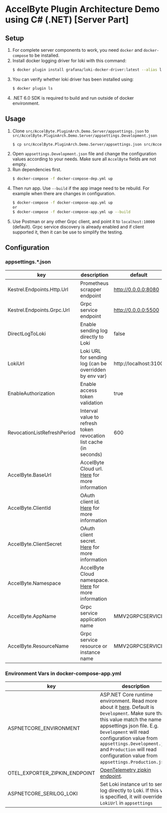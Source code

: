 # AccelByte Plugin Architecture Demo using C# (.NET) [Server Part]

## Setup
1. For complete server components to work, you need `docker` and `docker-compose` to be installed.
2. Install docker logging driver for loki with this command:
    ```bash
    $ docker plugin install grafana/loki-docker-driver:latest --alias loki --grant-all-permissions
    ```
3. You can verify whether loki driver has been installed using:
    ```bash
    $ docker plugin ls
    ```
4. .NET 6.0 SDK is required to build and run outside of docker environment.

## Usage

1. Clone `src/AccelByte.PluginArch.Demo.Server/appsettings.json` to `src/AccelByte.PluginArch.Demo.Server/appsettings.Development.json`
    ```bash
    $ cp src/AccelByte.PluginArch.Demo.Server/appsettings.json src/AccelByte.PluginArch.Demo.Server/appsettings.Development.json
    ```
2. Open `appsettings.Development.json` file and change the configuration values according to your needs. Make sure all `AccelByte` fields are not empty.
3. Run dependencies first.
    ```bash
    $ docker-compose -f docker-compose-dep.yml up
    ```
4. Then run app. Use `--build` if the app image need to be rebuild. For example when there are changes in configuration.
    ```bash
    $ docker-compose -f docker-compose-app.yml up
    or
    $ docker-compose -f docker-compose-app.yml up --build
    ```
5. Use Postman or any other Grpc client, and point it to `localhost:10000` (default). Grpc service discovery is already enabled and if client supported it, then it can be use to simplify the testing.


## Configuration

### appsettings.*.json
|key|description|default|
|-|-|-|
|Kestrel.Endpoints.Http.Url|Prometheus scrapper endpoint|http://0.0.0.0:8080|
|Kestrel.Endpoints.Grpc.Url|Grpc service endpoint|http://0.0.0.0:5500|
|DirectLogToLoki|Enable sending log directly to Loki|false|
|LokiUrl|Loki URL for sending log (can be overridden by env var)|http://localhost:3100|
|EnableAuthorization|Enable access token validation|true|
|RevocationListRefreshPeriod|Interval value to refresh token revocation list cache (in seconds)|600|
|AccelByte.BaseUrl|AccelByte Cloud url. [Here](https://github.com/AccelByte/accelbyte-csharp-sdk/blob/main/README.md#usage) for more information||
|AccelByte.ClientId|OAuth client id. [Here](https://github.com/AccelByte/accelbyte-csharp-sdk/blob/main/README.md#usage) for more information||
|AccelByte.ClientSecret|OAuth client secret. [Here](https://github.com/AccelByte/accelbyte-csharp-sdk/blob/main/README.md#usage) for more information||
|AccelByte.Namespace|AccelByte Cloud namespace. [Here](https://github.com/AccelByte/accelbyte-csharp-sdk/blob/main/README.md#usage) for more information||
|AccelByte.AppName|Grpc service application name|MMV2GRPCSERVICE|
|AccelByte.ResourceName|Grpc service resource or instance name|MMV2GRPCSERVICE|

### Environment Vars in docker-compose-app.yml
|key|description|
|-|-|
|ASPNETCORE_ENVIRONMENT|ASP.NET Core runtime environment. Read more about it [here](https://learn.microsoft.com/en-us/aspnet/core/fundamentals/environments?view=aspnetcore-6.0). Default is `Development`. Make sure that this value match the name for appsettings json file. E.g. `Development` will read configuration value from `appsettings.Development.json` and `Production` will read configuration value from `appsettings.Production.json`.|
|OTEL_EXPORTER_ZIPKIN_ENDPOINT|[OpenTelemetry zipkin endpoint](https://github.com/open-telemetry/opentelemetry-dotnet/blob/main/src/OpenTelemetry.Exporter.Zipkin/README.md).|
|ASPNETCORE_SERILOG_LOKI|Set Loki instance url to send log directly to Loki. If this var is specified, it will override `LokiUrl` in `appsettings`|